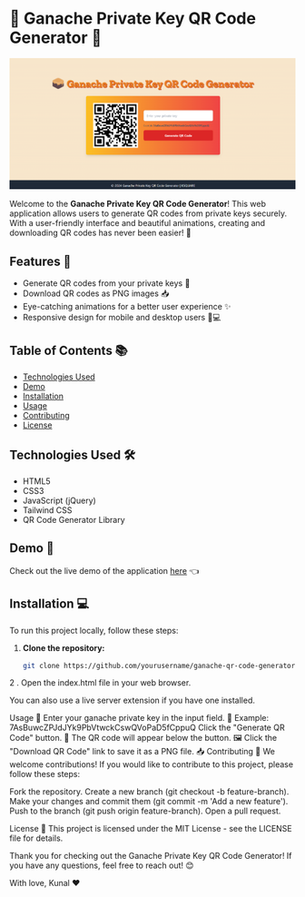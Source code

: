 # 🎉 Ganache Private Key QR Code Generator 🎉

![Banner](image.png) 

Welcome to the **Ganache Private Key QR Code Generator**! This web application allows users to generate QR codes from private keys securely. With a user-friendly interface and beautiful animations, creating and downloading QR codes has never been easier! 🚀

## Features 🌟
- Generate QR codes from your private keys 🔑
- Download QR codes as PNG images 📥
- Eye-catching animations for a better user experience ✨
- Responsive design for mobile and desktop users 📱💻

## Table of Contents 📚
- [Technologies Used](#technologies-used)
- [Demo](#demo)
- [Installation](#installation)
- [Usage](#usage)
- [Contributing](#contributing)
- [License](#license)

## Technologies Used 🛠️
- HTML5
- CSS3
- JavaScript (jQuery)
- Tailwind CSS
- QR Code Generator Library

## Demo 🎥
Check out the live demo of the application [here](https://your-live-demo-link.com) 👈

## Installation 💻
To run this project locally, follow these steps:

1. **Clone the repository:**
   ```bash
   git clone https://github.com/yourusername/ganache-qr-code-generator.git
2 . Open the index.html file in your web browser.

You can also use a live server extension if you have one installed.

Usage 📖
Enter your ganache private key in the input field. 🔑
Example: 7AsBuwcZPJdJYk9PbVtwckCswQVoPaD5fCppuQ
Click the "Generate QR Code" button. 🔘
The QR code will appear below the button. 🖼️
Click the "Download QR Code" link to save it as a PNG file. 📥
Contributing 🤝
We welcome contributions! If you would like to contribute to this project, please follow these steps:

Fork the repository.
Create a new branch (git checkout -b feature-branch).
Make your changes and commit them (git commit -m 'Add a new feature').
Push to the branch (git push origin feature-branch).
Open a pull request.


License 📄
This project is licensed under the MIT License - see the LICENSE file for details.

Thank you for checking out the Ganache Private Key QR Code Generator! If you have any questions, feel free to reach out! 😊

With love, Kunal ❤️
